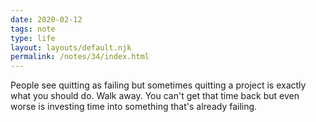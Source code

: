 ```yaml
---
date: 2020-02-12
tags: note
type: life
layout: layouts/default.njk
permalink: /notes/34/index.html
---
```


People see quitting as failing but sometimes quitting a project is exactly what you should do. Walk away. You can't get that time back but even worse is investing time into something that's already failing.
